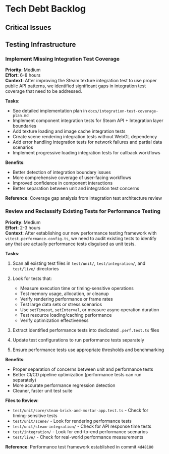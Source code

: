 # Tech Debt Backlog

## Critical Issues

## Testing Infrastructure

### Implement Missing Integration Test Coverage
**Priority**: Medium  
**Effort**: 6-8 hours  
**Context**: After improving the Steam texture integration test to use proper public API patterns, we identified significant gaps in integration test coverage that need to be addressed.

**Tasks**:
- See detailed implementation plan in `docs/integration-test-coverage-plan.md`
- Implement component integration tests for Steam API + Integration layer boundaries
- Add texture loading and image cache integration tests  
- Create scene rendering integration tests without WebGL dependency
- Add error handling integration tests for network failures and partial data scenarios
- Implement progressive loading integration tests for callback workflows

**Benefits**:
- Better detection of integration boundary issues
- More comprehensive coverage of user-facing workflows
- Improved confidence in component interactions
- Better separation between unit and integration test concerns

**Reference**: Coverage gap analysis from integration test architecture review

### Review and Reclassify Existing Tests for Performance Testing
**Priority**: Medium  
**Effort**: 2-3 hours  
**Context**: After establishing our new performance testing framework with `vitest.performance.config.ts`, we need to audit existing tests to identify any that are actually performance tests disguised as unit tests.

**Tasks**:
1. Scan all existing test files in `test/unit/`, `test/integration/`, and `test/live/` directories
2. Look for tests that:
   - Measure execution time or timing-sensitive operations
   - Test memory usage, allocation, or cleanup
   - Verify rendering performance or frame rates
   - Test large data sets or stress scenarios
   - Use `setTimeout`, `setInterval`, or measure async operation duration
   - Test resource loading/caching performance
   - Verify optimization effectiveness

3. Extract identified performance tests into dedicated `.perf.test.ts` files
4. Update test configurations to run performance tests separately
5. Ensure performance tests use appropriate thresholds and benchmarking

**Benefits**:
- Proper separation of concerns between unit and performance tests
- Better CI/CD pipeline optimization (performance tests can run separately)
- More accurate performance regression detection
- Cleaner, faster unit test suite

**Files to Review**:
- `test/unit/core/steam-brick-and-mortar-app.test.ts` - Check for timing-sensitive tests
- `test/unit/scene/` - Look for rendering performance tests
- `test/unit/steam-integration/` - Check for API response time tests
- `test/integration/` - Look for end-to-end performance scenarios
- `test/live/` - Check for real-world performance measurements

**Reference**: Performance test framework established in commit `4d48180`